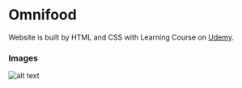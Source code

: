 # Omnifood

Website is built by HTML and CSS with Learning Course on [Udemy](https://www.udemy.com/course/design-and-develop-a-killer-website-with-html5-and-css3/).


### Images
![alt text](screenshot-page.png)

